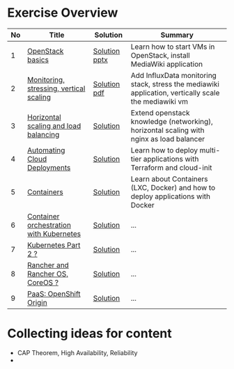 # Exercise Overview

| No | Title | Solution | Summary |
|---|---|---|---|
| 1  | [OpenStack basics](ex-1/README.md)				| [Solution pptx](ex-1/solution.pptx) | Learn how to start VMs in OpenStack, install MediaWiki application  |
| 2  | [Monitoring, stressing, vertical scaling](ex-2/README.md)	| [Solution pdf](ex-2/solution.pdf) | Add InfluxData monitoring stack, stress the mediawiki application, vertically scale the mediawiki vm  |
| 3  | [Horizontal scaling and load balancing](ex-3/README.md)		| [Solution](ex-3/solution.md) | Extend openstack knowledge (networking), horizontal scaling with nginx as load balancer |
| 4  | [Automating Cloud Deployments](ex-4/README.md)			| [Solution](ex-4/solution.md) | Learn how to deploy multi-tier applications with Terraform and cloud-init |
| 5  | [Containers](ex-5/README.md)					| [Solution](ex-5/solution.md) | Learn about Containers (LXC, Docker) and how to deploy applications with Docker |
| 6  | [Container orchestration with Kubernetes](ex-5/README.md)	| [Solution](ex-6/solution.md) | ... |
| 7  | [Kubernetes Part 2 ?](ex-5/README.md)				| [Solution](ex-7/solution.md) | ... |
| 8  | [Rancher and Rancher OS, CoreOS ?](ex-5/README.md)		| [Solution](ex-8/solution.md) | ... |
| 9  | [PaaS: OpenShift Origin](ex-5/README.md)				| [Solution](ex-9/solution.md) | ... |

# Collecting ideas for content

 - CAP Theorem, High Availability, Reliability
 - 